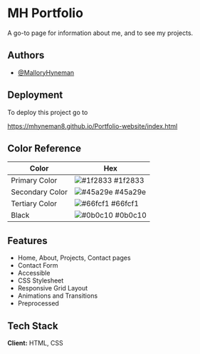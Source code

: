 
# MH Portfolio

A go-to page for information about me, and to see my projects.

## Authors

- [@MalloryHyneman](https://www.github.com/mhyneman8)

  
## Deployment

To deploy this project go to

https://mhyneman8.github.io/Portfolio-website/index.html


  ## Color Reference

| Color             | Hex                                                                |
| ----------------- | ------------------------------------------------------------------ |
| Primary Color | ![#1f2833](https://via.placeholder.com/10/0a192f?text=+) #1f2833 |
| Secondary Color | ![#45a29e](https://via.placeholder.com/10/f8f8f8?text=+) #45a29e |
| Tertiary Color | ![#66fcf1](https://via.placeholder.com/10/00b48a?text=+) #66fcf1 |
| Black | ![#0b0c10](https://via.placeholder.com/10/00b48a?text=+) #0b0c10 |


## Features

- Home, About, Projects, Contact pages
- Contact Form
- Accessible
- CSS Stylesheet 
- Responsive Grid Layout
- Animations and Transitions
- Preprocessed 

  
## Tech Stack

**Client:** HTML, CSS


  

